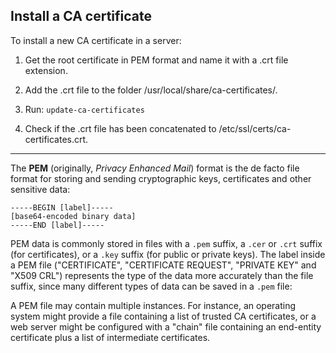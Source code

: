 ## Install a CA certificate

To install a new CA certificate in a server:

1. Get the root certificate in PEM format and name it with a .crt file extension.

2. Add the .crt file to the folder /usr/local/share/ca-certificates/.

3. Run: `update-ca-certificates`

4. Check if the .crt file has been concatenated to /etc/ssl/certs/ca-certificates.crt.

---

The **PEM** (originally, *Privacy Enhanced Mail*) format is the de facto file format for storing and sending cryptographic keys, certificates and other sensitive data:
```
-----BEGIN [label]-----
[base64-encoded binary data]
-----END [label]-----
```

PEM data is commonly stored in files with a `.pem` suffix, a `.cer` or `.crt` suffix (for certificates), or a `.key` suffix (for public or private keys). The label inside a PEM file ("CERTIFICATE", "CERTIFICATE REQUEST", "PRIVATE KEY" and "X509 CRL") represents the type of the data more accurately than the file suffix, since many different types of data can be saved in a `.pem` file:

A PEM file may contain multiple instances. For instance, an operating system might provide a file containing a list of trusted CA certificates, or a web server might be configured with a "chain" file containing an end-entity certificate plus a list of intermediate certificates. 
